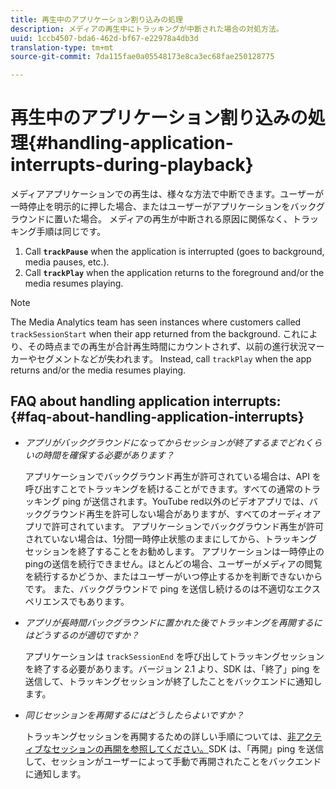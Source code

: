 ```yaml
---
title: 再生中のアプリケーション割り込みの処理
description: メディアの再生中にトラッキングが中断された場合の対処方法。
uuid: 1ccb4507-bda6-462d-bf67-e22978a4db3d
translation-type: tm+mt
source-git-commit: 7da115fae0a05548173e8ca3ec68fae250128775

---
```



# 再生中のアプリケーション割り込みの処理{#handling-application-interrupts-during-playback}

メディアアプリケーションでの再生は、様々な方法で中断できます。ユーザーが一時停止を明示的に押した場合、またはユーザーがアプリケーションをバックグラウンドに置いた場合。 メディアの再生が中断される原因に関係なく、トラッキング手順は同じです。

1. Call **`trackPause`** when the application is interrupted (goes to background, media pauses, etc.).
1. Call **`trackPlay`** when the application returns to the foreground and/or the media resumes playing.

>[!NOTE]
>
>The Media Analytics team has seen instances where customers called `trackSessionStart` when their app returned from the background. これにより、その時点までの再生が合計再生時間にカウントされず、以前の進行状況マーカーやセグメントなどが失われます。 Instead, call `trackPlay` when the app returns and/or the media resumes playing.

## FAQ about handling application interrupts: {#faq-about-handling-application-interrupts}

* _アプリがバックグラウンドになってからセッションが終了するまでどれくらいの時間を確保する必要があります？_

   アプリケーションでバックグラウンド再生が許可されている場合は、API を呼び出すことでトラッキングを続けることができます。すべての通常のトラッキング ping が送信されます。YouTube red以外のビデオアプリでは、バックグラウンド再生を許可しない場合がありますが、すべてのオーディオアプリで許可されています。 アプリケーションでバックグラウンド再生が許可されていない場合は、1分間一時停止状態のままにしてから、トラッキングセッションを終了することをお勧めします。 アプリケーションは一時停止のpingの送信を続行できません。ほとんどの場合、ユーザーがメディアの閲覧を続行するかどうか、またはユーザーがいつ停止するかを判断できないからです。 また、バックグラウンドで ping を送信し続けるのは不適切なエクスペリエンスでもあります。

* _アプリが長時間バックグラウンドに置かれた後でトラッキングを再開するにはどうするのが適切ですか？_

   アプリケーションは `trackSessionEnd` を呼び出してトラッキングセッションを終了する必要があります。バージョン 2.1 より、SDK は、「終了」ping を送信して、トラッキングセッションが終了したことをバックエンドに通知します。

* _同じセッションを再開するにはどうしたらよいですか？_

   トラッキングセッションを再開するための詳しい手順については、[非アクティブなセッションの再開を参照してください。](/help/sdk-implement/cookbook/resuming-inactive.md)SDK は、「再開」ping を送信して、セッションがユーザーによって手動で再開されたことをバックエンドに通知します。

